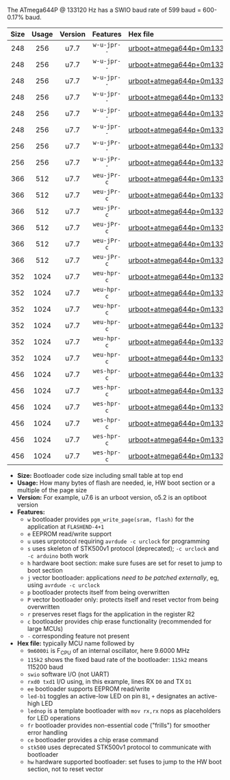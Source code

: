 The ATmega644P @ 133120 Hz has a SWIO baud rate of 599 baud = 600-0.17% baud.

|Size|Usage|Version|Features|Hex file|
|:-:|:-:|:-:|:-:|:--|
|248|256|u7.7|`w-u-jpr--`|[urboot+atmega644p+0m133120i++++0k6_swio_rxd0_txd1_led+b0.hex](https://raw.githubusercontent.com/stefanrueger/urboot.hex/main/mcus/atmega644p/internal_oscillator/fint+0m133120_Hz/br++++0k6_bps/urboot+atmega644p+0m133120i++++0k6_swio_rxd0_txd1_led+b0.hex)|
|248|256|u7.7|`w-u-jpr--`|[urboot+atmega644p+0m133120i++++0k6_swio_rxd0_txd1_led+b7.hex](https://raw.githubusercontent.com/stefanrueger/urboot.hex/main/mcus/atmega644p/internal_oscillator/fint+0m133120_Hz/br++++0k6_bps/urboot+atmega644p+0m133120i++++0k6_swio_rxd0_txd1_led+b7.hex)|
|248|256|u7.7|`w-u-jpr--`|[urboot+atmega644p+0m133120i++++0k6_swio_rxd0_txd1_lednop.hex](https://raw.githubusercontent.com/stefanrueger/urboot.hex/main/mcus/atmega644p/internal_oscillator/fint+0m133120_Hz/br++++0k6_bps/urboot+atmega644p+0m133120i++++0k6_swio_rxd0_txd1_lednop.hex)|
|248|256|u7.7|`w-u-jpr--`|[urboot+atmega644p+0m133120i++++0k6_swio_rxd2_txd3_led+b0.hex](https://raw.githubusercontent.com/stefanrueger/urboot.hex/main/mcus/atmega644p/internal_oscillator/fint+0m133120_Hz/br++++0k6_bps/urboot+atmega644p+0m133120i++++0k6_swio_rxd2_txd3_led+b0.hex)|
|248|256|u7.7|`w-u-jpr--`|[urboot+atmega644p+0m133120i++++0k6_swio_rxd2_txd3_led+b7.hex](https://raw.githubusercontent.com/stefanrueger/urboot.hex/main/mcus/atmega644p/internal_oscillator/fint+0m133120_Hz/br++++0k6_bps/urboot+atmega644p+0m133120i++++0k6_swio_rxd2_txd3_led+b7.hex)|
|248|256|u7.7|`w-u-jpr--`|[urboot+atmega644p+0m133120i++++0k6_swio_rxd2_txd3_lednop.hex](https://raw.githubusercontent.com/stefanrueger/urboot.hex/main/mcus/atmega644p/internal_oscillator/fint+0m133120_Hz/br++++0k6_bps/urboot+atmega644p+0m133120i++++0k6_swio_rxd2_txd3_lednop.hex)|
|256|256|u7.7|`w-u-jPr--`|[urboot+atmega644p+0m133120i++++0k6_swio_rxd0_txd1.hex](https://raw.githubusercontent.com/stefanrueger/urboot.hex/main/mcus/atmega644p/internal_oscillator/fint+0m133120_Hz/br++++0k6_bps/urboot+atmega644p+0m133120i++++0k6_swio_rxd0_txd1.hex)|
|256|256|u7.7|`w-u-jPr--`|[urboot+atmega644p+0m133120i++++0k6_swio_rxd2_txd3.hex](https://raw.githubusercontent.com/stefanrueger/urboot.hex/main/mcus/atmega644p/internal_oscillator/fint+0m133120_Hz/br++++0k6_bps/urboot+atmega644p+0m133120i++++0k6_swio_rxd2_txd3.hex)|
|366|512|u7.7|`weu-jPr-c`|[urboot+atmega644p+0m133120i++++0k6_swio_rxd0_txd1_ee_led+b0_fr_ce.hex](https://raw.githubusercontent.com/stefanrueger/urboot.hex/main/mcus/atmega644p/internal_oscillator/fint+0m133120_Hz/br++++0k6_bps/urboot+atmega644p+0m133120i++++0k6_swio_rxd0_txd1_ee_led+b0_fr_ce.hex)|
|366|512|u7.7|`weu-jPr-c`|[urboot+atmega644p+0m133120i++++0k6_swio_rxd0_txd1_ee_led+b7_fr_ce.hex](https://raw.githubusercontent.com/stefanrueger/urboot.hex/main/mcus/atmega644p/internal_oscillator/fint+0m133120_Hz/br++++0k6_bps/urboot+atmega644p+0m133120i++++0k6_swio_rxd0_txd1_ee_led+b7_fr_ce.hex)|
|366|512|u7.7|`weu-jPr-c`|[urboot+atmega644p+0m133120i++++0k6_swio_rxd0_txd1_ee_lednop_fr_ce.hex](https://raw.githubusercontent.com/stefanrueger/urboot.hex/main/mcus/atmega644p/internal_oscillator/fint+0m133120_Hz/br++++0k6_bps/urboot+atmega644p+0m133120i++++0k6_swio_rxd0_txd1_ee_lednop_fr_ce.hex)|
|366|512|u7.7|`weu-jPr-c`|[urboot+atmega644p+0m133120i++++0k6_swio_rxd2_txd3_ee_led+b0_fr_ce.hex](https://raw.githubusercontent.com/stefanrueger/urboot.hex/main/mcus/atmega644p/internal_oscillator/fint+0m133120_Hz/br++++0k6_bps/urboot+atmega644p+0m133120i++++0k6_swio_rxd2_txd3_ee_led+b0_fr_ce.hex)|
|366|512|u7.7|`weu-jPr-c`|[urboot+atmega644p+0m133120i++++0k6_swio_rxd2_txd3_ee_led+b7_fr_ce.hex](https://raw.githubusercontent.com/stefanrueger/urboot.hex/main/mcus/atmega644p/internal_oscillator/fint+0m133120_Hz/br++++0k6_bps/urboot+atmega644p+0m133120i++++0k6_swio_rxd2_txd3_ee_led+b7_fr_ce.hex)|
|366|512|u7.7|`weu-jPr-c`|[urboot+atmega644p+0m133120i++++0k6_swio_rxd2_txd3_ee_lednop_fr_ce.hex](https://raw.githubusercontent.com/stefanrueger/urboot.hex/main/mcus/atmega644p/internal_oscillator/fint+0m133120_Hz/br++++0k6_bps/urboot+atmega644p+0m133120i++++0k6_swio_rxd2_txd3_ee_lednop_fr_ce.hex)|
|352|1024|u7.7|`weu-hpr-c`|[urboot+atmega644p+0m133120i++++0k6_swio_rxd0_txd1_ee_led+b0_fr_ce_hw.hex](https://raw.githubusercontent.com/stefanrueger/urboot.hex/main/mcus/atmega644p/internal_oscillator/fint+0m133120_Hz/br++++0k6_bps/urboot+atmega644p+0m133120i++++0k6_swio_rxd0_txd1_ee_led+b0_fr_ce_hw.hex)|
|352|1024|u7.7|`weu-hpr-c`|[urboot+atmega644p+0m133120i++++0k6_swio_rxd0_txd1_ee_led+b7_fr_ce_hw.hex](https://raw.githubusercontent.com/stefanrueger/urboot.hex/main/mcus/atmega644p/internal_oscillator/fint+0m133120_Hz/br++++0k6_bps/urboot+atmega644p+0m133120i++++0k6_swio_rxd0_txd1_ee_led+b7_fr_ce_hw.hex)|
|352|1024|u7.7|`weu-hpr-c`|[urboot+atmega644p+0m133120i++++0k6_swio_rxd0_txd1_ee_lednop_fr_ce_hw.hex](https://raw.githubusercontent.com/stefanrueger/urboot.hex/main/mcus/atmega644p/internal_oscillator/fint+0m133120_Hz/br++++0k6_bps/urboot+atmega644p+0m133120i++++0k6_swio_rxd0_txd1_ee_lednop_fr_ce_hw.hex)|
|352|1024|u7.7|`weu-hpr-c`|[urboot+atmega644p+0m133120i++++0k6_swio_rxd2_txd3_ee_led+b0_fr_ce_hw.hex](https://raw.githubusercontent.com/stefanrueger/urboot.hex/main/mcus/atmega644p/internal_oscillator/fint+0m133120_Hz/br++++0k6_bps/urboot+atmega644p+0m133120i++++0k6_swio_rxd2_txd3_ee_led+b0_fr_ce_hw.hex)|
|352|1024|u7.7|`weu-hpr-c`|[urboot+atmega644p+0m133120i++++0k6_swio_rxd2_txd3_ee_led+b7_fr_ce_hw.hex](https://raw.githubusercontent.com/stefanrueger/urboot.hex/main/mcus/atmega644p/internal_oscillator/fint+0m133120_Hz/br++++0k6_bps/urboot+atmega644p+0m133120i++++0k6_swio_rxd2_txd3_ee_led+b7_fr_ce_hw.hex)|
|352|1024|u7.7|`weu-hpr-c`|[urboot+atmega644p+0m133120i++++0k6_swio_rxd2_txd3_ee_lednop_fr_ce_hw.hex](https://raw.githubusercontent.com/stefanrueger/urboot.hex/main/mcus/atmega644p/internal_oscillator/fint+0m133120_Hz/br++++0k6_bps/urboot+atmega644p+0m133120i++++0k6_swio_rxd2_txd3_ee_lednop_fr_ce_hw.hex)|
|456|1024|u7.7|`wes-hpr-c`|[urboot+atmega644p+0m133120i++++0k6_swio_rxd0_txd1_ee_led+b0_fr_ce_stk500_hw.hex](https://raw.githubusercontent.com/stefanrueger/urboot.hex/main/mcus/atmega644p/internal_oscillator/fint+0m133120_Hz/br++++0k6_bps/urboot+atmega644p+0m133120i++++0k6_swio_rxd0_txd1_ee_led+b0_fr_ce_stk500_hw.hex)|
|456|1024|u7.7|`wes-hpr-c`|[urboot+atmega644p+0m133120i++++0k6_swio_rxd0_txd1_ee_led+b7_fr_ce_stk500_hw.hex](https://raw.githubusercontent.com/stefanrueger/urboot.hex/main/mcus/atmega644p/internal_oscillator/fint+0m133120_Hz/br++++0k6_bps/urboot+atmega644p+0m133120i++++0k6_swio_rxd0_txd1_ee_led+b7_fr_ce_stk500_hw.hex)|
|456|1024|u7.7|`wes-hpr-c`|[urboot+atmega644p+0m133120i++++0k6_swio_rxd0_txd1_ee_lednop_fr_ce_stk500_hw.hex](https://raw.githubusercontent.com/stefanrueger/urboot.hex/main/mcus/atmega644p/internal_oscillator/fint+0m133120_Hz/br++++0k6_bps/urboot+atmega644p+0m133120i++++0k6_swio_rxd0_txd1_ee_lednop_fr_ce_stk500_hw.hex)|
|456|1024|u7.7|`wes-hpr-c`|[urboot+atmega644p+0m133120i++++0k6_swio_rxd2_txd3_ee_led+b0_fr_ce_stk500_hw.hex](https://raw.githubusercontent.com/stefanrueger/urboot.hex/main/mcus/atmega644p/internal_oscillator/fint+0m133120_Hz/br++++0k6_bps/urboot+atmega644p+0m133120i++++0k6_swio_rxd2_txd3_ee_led+b0_fr_ce_stk500_hw.hex)|
|456|1024|u7.7|`wes-hpr-c`|[urboot+atmega644p+0m133120i++++0k6_swio_rxd2_txd3_ee_led+b7_fr_ce_stk500_hw.hex](https://raw.githubusercontent.com/stefanrueger/urboot.hex/main/mcus/atmega644p/internal_oscillator/fint+0m133120_Hz/br++++0k6_bps/urboot+atmega644p+0m133120i++++0k6_swio_rxd2_txd3_ee_led+b7_fr_ce_stk500_hw.hex)|
|456|1024|u7.7|`wes-hpr-c`|[urboot+atmega644p+0m133120i++++0k6_swio_rxd2_txd3_ee_lednop_fr_ce_stk500_hw.hex](https://raw.githubusercontent.com/stefanrueger/urboot.hex/main/mcus/atmega644p/internal_oscillator/fint+0m133120_Hz/br++++0k6_bps/urboot+atmega644p+0m133120i++++0k6_swio_rxd2_txd3_ee_lednop_fr_ce_stk500_hw.hex)|

- **Size:** Bootloader code size including small table at top end
- **Usage:** How many bytes of flash are needed, ie, HW boot section or a multiple of the page size
- **Version:** For example, u7.6 is an urboot version, o5.2 is an optiboot version
- **Features:**
  + `w` bootloader provides `pgm_write_page(sram, flash)` for the application at `FLASHEND-4+1`
  + `e` EEPROM read/write support
  + `u` uses urprotocol requiring `avrdude -c urclock` for programming
  + `s` uses skeleton of STK500v1 protocol (deprecated); `-c urclock` and `-c arduino` both work
  + `h` hardware boot section: make sure fuses are set for reset to jump to boot section
  + `j` vector bootloader: applications *need to be patched externally*, eg, using `avrdude -c urclock`
  + `p` bootloader protects itself from being overwritten
  + `P` vector bootloader only: protects itself and reset vector from being overwritten
  + `r` preserves reset flags for the application in the register R2
  + `c` bootloader provides chip erase functionality (recommended for large MCUs)
  + `-` corresponding feature not present
- **Hex file:** typically MCU name followed by
  + `9m6000i` is F<sub>CPU</sub> of an internal oscillator, here 9.6000 MHz
  + `115k2` shows the fixed baud rate of the bootloader: `115k2` means 115200 baud
  + `swio` software I/O (not UART)
  + `rxd0 txd1` I/O using, in this example, lines RX `D0` and TX `D1`
  + `ee` bootloader supports EEPROM read/write
  + `led-b1` toggles an active-low LED on pin `B1`, `+` designates an active-high LED
  + `lednop` is a template bootloader with `mov rx,rx` nops as placeholders for LED operations
  + `fr` bootloader provides non-essential code ("frills") for smoother error handling
  + `ce` bootloader provides a chip erase command
  + `stk500` uses deprecated STK500v1 protocol to communicate with bootloader
  + `hw` hardware supported bootloader: set fuses to jump to the HW boot section, not to reset vector
